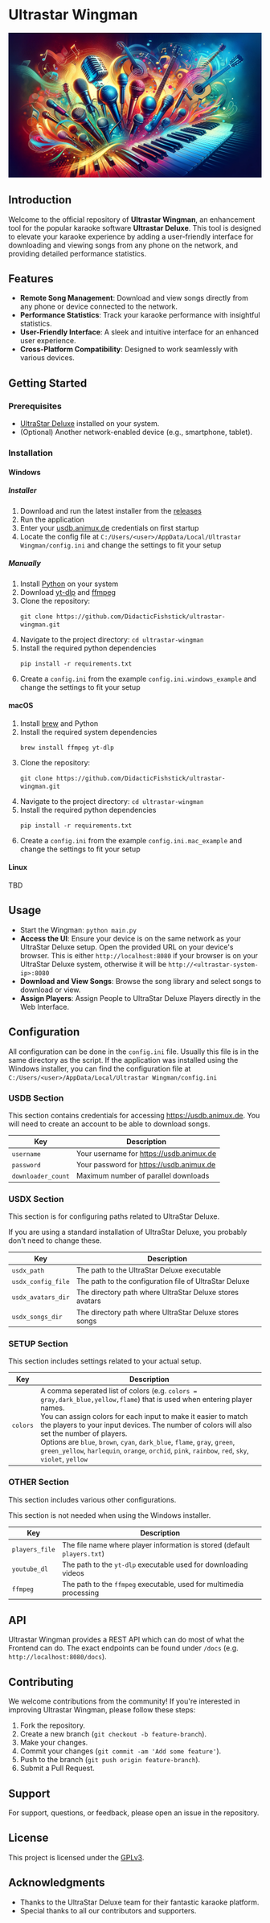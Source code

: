 # Ultrastar Wingman

![banner](banner.png)

## Introduction

Welcome to the official repository of **Ultrastar Wingman**, an enhancement tool for the popular karaoke software **Ultrastar Deluxe**. This tool is designed to elevate your karaoke experience by adding a user-friendly interface for downloading and viewing songs from any phone on the network, and providing detailed performance statistics.

## Features

- **Remote Song Management**: Download and view songs directly from any phone or device connected to the network.
- **Performance Statistics**: Track your karaoke performance with insightful statistics.
- **User-Friendly Interface**: A sleek and intuitive interface for an enhanced user experience.
- **Cross-Platform Compatibility**: Designed to work seamlessly with various devices.

## Getting Started

### Prerequisites

- [UltraStar Deluxe](https://usdx.eu/) installed on your system.
- (Optional) Another network-enabled device (e.g., smartphone, tablet).

### Installation

#### Windows

##### Installer

1. Download and run the latest installer from the [releases](https://github.com/DidacticFishstick/ultrastar-wingman/releases)
2. Run the application
3. Enter your [usdb.animux.de](https://usdb.animux.de) credentials on first startup
4. Locate the config file at `C:/Users/<user>/AppData/Local/Ultrastar Wingman/config.ini` and change the settings to fit your setup

##### Manually

1. Install [Python](https://www.python.org/) on your system
2. Download [yt-dlp](https://github.com/yt-dlp/yt-dlp) and [ffmpeg](https://ffmpeg.org/)
3. Clone the repository:
    ```shell
    git clone https://github.com/DidacticFishstick/ultrastar-wingman.git
    ```
4. Navigate to the project directory: `cd ultrastar-wingman`
5. Install the required python dependencies
    ```shell
   pip install -r requirements.txt
   ```
6. Create a `config.ini` from the example `config.ini.windows_example` and change the settings to fit your setup

#### macOS

1. Install [brew](https://brew.sh/) and Python
2. Install the required system dependencies
    ```shell
    brew install ffmpeg yt-dlp
    ```
3. Clone the repository:
    ```shell
    git clone https://github.com/DidacticFishstick/ultrastar-wingman.git
    ```
4. Navigate to the project directory: `cd ultrastar-wingman`
5. Install the required python dependencies
    ```shell
   pip install -r requirements.txt
   ```
6. Create a `config.ini` from the example `config.ini.mac_example` and change the settings to fit your setup

#### Linux

TBD

## Usage

- Start the Wingman: `python main.py`
- **Access the UI**: Ensure your device is on the same network as your UltraStar Deluxe setup. Open the provided URL on your device's browser. This is either `http://localhost:8080` if your browser is on your UltraStar Deluxe system, otherwise it will be `http://<ultrastar-system-ip>:8080`
- **Download and View Songs**: Browse the song library and select songs to download or view.
- **Assign Players**: Assign People to UltraStar Deluxe Players directly in the Web Interface.

## Configuration

All configuration can be done in the `config.ini` file.
Usually this file is in the same directory as the script.
If the application was installed using the Windows installer, you can find the configuration file at `C:/Users/<user>/AppData/Local/Ultrastar Wingman/config.ini`

### USDB Section

This section contains credentials for accessing https://usdb.animux.de.
You will need to create an account to be able to download songs.

| Key                | Description                              |
|--------------------|------------------------------------------|
| `username`         | Your username for https://usdb.animux.de |
| `password`         | Your password for https://usdb.animux.de |
| `downloader_count` | Maximum number of parallel downloads     |

### USDX Section

This section is for configuring paths related to UltraStar Deluxe.

If you are using a standard installation of UltraStar Deluxe, you probably don't need to change these.

| Key                | Description                                              |
|--------------------|----------------------------------------------------------|
| `usdx_path`        | The path to the UltraStar Deluxe executable              |
| `usdx_config_file` | The path to the configuration file of UltraStar Deluxe   |
| `usdx_avatars_dir` | The directory path where UltraStar Deluxe stores avatars |
| `usdx_songs_dir`   | The directory path where UltraStar Deluxe stores songs   |

### SETUP Section

This section includes settings related to your actual setup.

| Key      | Description                                                                                                                                                                                                                                                                                                                                                                                                                                                                 |
|----------|-----------------------------------------------------------------------------------------------------------------------------------------------------------------------------------------------------------------------------------------------------------------------------------------------------------------------------------------------------------------------------------------------------------------------------------------------------------------------------|
| `colors` | A comma seperated list of colors (e.g. `colors = gray,dark_blue,yellow,flame`) that is used when entering player names.<br>You can assign colors for each input to make it easier to match the players to your input devices. The number of colors will also set the number of players.<br>Options are `blue`, `brown`, `cyan`, `dark_blue`, `flame`, `gray`, `green`, `green_yellow`, `harlequin`, `orange`, `orchid`, `pink`, `rainbow`, `red`, `sky`, `violet`, `yellow` |

### OTHER Section

This section includes various other configurations.

This section is not needed when using the Windows installer.

| Key            | Description                                                              |
|----------------|--------------------------------------------------------------------------|
| `players_file` | The file name where player information is stored (default `players.txt`) |
| `youtube_dl`   | The path to the `yt-dlp` executable used for downloading videos          |
| `ffmpeg`       | The path to the `ffmpeg` executable, used for multimedia processing      |

## API

Ultrastar Wingman provides a REST API which can do most of what the Frontend can do.
The exact endpoints can be found under `/docs` (e.g. `http://localhost:8080/docs`).

## Contributing

We welcome contributions from the community! If you're interested in improving Ultrastar Wingman, please follow these steps:

1. Fork the repository.
2. Create a new branch (`git checkout -b feature-branch`).
3. Make your changes.
4. Commit your changes (`git commit -am 'Add some feature'`).
5. Push to the branch (`git push origin feature-branch`).
6. Submit a Pull Request.

## Support

For support, questions, or feedback, please open an issue in the repository.

## License

This project is licensed under the [GPLv3](LICENSE).

## Acknowledgments

- Thanks to the UltraStar Deluxe team for their fantastic karaoke platform.
- Special thanks to all our contributors and supporters.
